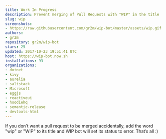 ```yaml
---
title: Work In Progress
description: Prevent merging of Pull Requests with "WIP" in the title
slug: wip
screenshots:
- https://raw.githubusercontent.com/gr2m/wip-bot/master/assets/wip.gif
authors:
- gr2m
repository: gr2m/wip-bot
stars: 25
updated: 2017-10-23 19:51:41 UTC
host: https://wip-bot.now.sh
installations: 93
organizations:
- dotnet
- kivy
- aurelia
- saltstack
- Microsoft
- eggjs
- reactiveui
- hoodiehq
- semantic-release
- devtools-html
---
```


If you don’t want a pull request to be merged accidentally, add the word "wip" or "WIP" to its title and WIP bot will set its status to error. That’s all :)
